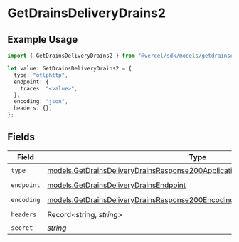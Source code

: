 # GetDrainsDeliveryDrains2

## Example Usage

```typescript
import { GetDrainsDeliveryDrains2 } from "@vercel/sdk/models/getdrainsop.js";

let value: GetDrainsDeliveryDrains2 = {
  type: "otlphttp",
  endpoint: {
    traces: "<value>",
  },
  encoding: "json",
  headers: {},
};
```

## Fields

| Field                                                                                                                                                                  | Type                                                                                                                                                                   | Required                                                                                                                                                               | Description                                                                                                                                                            |
| ---------------------------------------------------------------------------------------------------------------------------------------------------------------------- | ---------------------------------------------------------------------------------------------------------------------------------------------------------------------- | ---------------------------------------------------------------------------------------------------------------------------------------------------------------------- | ---------------------------------------------------------------------------------------------------------------------------------------------------------------------- |
| `type`                                                                                                                                                                 | [models.GetDrainsDeliveryDrainsResponse200ApplicationJSONResponseBodyDrainsType](../models/getdrainsdeliverydrainsresponse200applicationjsonresponsebodydrainstype.md) | :heavy_check_mark:                                                                                                                                                     | N/A                                                                                                                                                                    |
| `endpoint`                                                                                                                                                             | [models.GetDrainsDeliveryDrainsEndpoint](../models/getdrainsdeliverydrainsendpoint.md)                                                                                 | :heavy_check_mark:                                                                                                                                                     | N/A                                                                                                                                                                    |
| `encoding`                                                                                                                                                             | [models.GetDrainsDeliveryDrainsResponse200Encoding](../models/getdrainsdeliverydrainsresponse200encoding.md)                                                           | :heavy_check_mark:                                                                                                                                                     | N/A                                                                                                                                                                    |
| `headers`                                                                                                                                                              | Record<string, *string*>                                                                                                                                               | :heavy_check_mark:                                                                                                                                                     | N/A                                                                                                                                                                    |
| `secret`                                                                                                                                                               | *string*                                                                                                                                                               | :heavy_minus_sign:                                                                                                                                                     | N/A                                                                                                                                                                    |